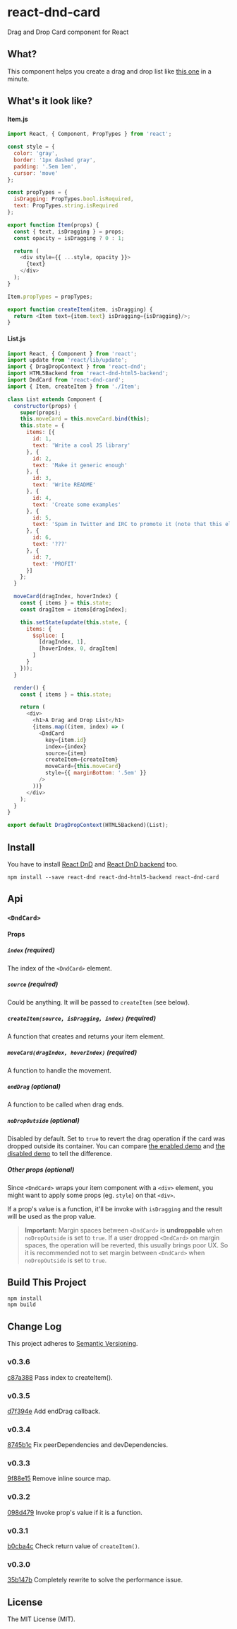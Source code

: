 # react-dnd-card
Drag and Drop Card component for React

## What?
This component helps you create a drag and drop list like [this one](https://gaearon.github.io/react-dnd/examples-sortable-simple.html) in a minute.

## What's it look like?

#### Item.js
```javascript
import React, { Component, PropTypes } from 'react';

const style = {
  color: 'gray',
  border: '1px dashed gray',
  padding: '.5em 1em',
  cursor: 'move'
};

const propTypes = {
  isDragging: PropTypes.bool.isRequired,
  text: PropTypes.string.isRequired
};

export function Item(props) {
  const { text, isDragging } = props;
  const opacity = isDragging ? 0 : 1;

  return (
    <div style={{ ...style, opacity }}>
      {text}
    </div>
  );
}

Item.propTypes = propTypes;

export function createItem(item, isDragging) {
  return <Item text={item.text} isDragging={isDragging}/>;
}
```

#### List.js
```javascript
import React, { Component } from 'react';
import update from 'react/lib/update';
import { DragDropContext } from 'react-dnd';
import HTML5Backend from 'react-dnd-html5-backend';
import DndCard from 'react-dnd-card';
import { Item, createItem } from './Item';

class List extends Component {
  constructor(props) {
    super(props);
    this.moveCard = this.moveCard.bind(this);
    this.state = {
      items: [{
        id: 1,
        text: 'Write a cool JS library'
      }, {
        id: 2,
        text: 'Make it generic enough'
      }, {
        id: 3,
        text: 'Write README'
      }, {
        id: 4,
        text: 'Create some examples'
      }, {
        id: 5,
        text: 'Spam in Twitter and IRC to promote it (note that this element is taller than the others)'
      }, {
        id: 6,
        text: '???'
      }, {
        id: 7,
        text: 'PROFIT'
      }]
    };
  }

  moveCard(dragIndex, hoverIndex) {
    const { items } = this.state;
    const dragItem = items[dragIndex];

    this.setState(update(this.state, {
      items: {
        $splice: [
          [dragIndex, 1],
          [hoverIndex, 0, dragItem]
        ]
      }
    }));
  }

  render() {
    const { items } = this.state;

    return (
      <div>
        <h1>A Drag and Drop List</h1>
        {items.map((item, index) => (
          <DndCard
            key={item.id}
            index={index}
            source={item}
            createItem={createItem}
            moveCard={this.moveCard}
            style={{ marginBottom: '.5em' }}
          />
        ))}
      </div>
    );
  }
}

export default DragDropContext(HTML5Backend)(List);
```

## Install
You have to install [React DnD](https://github.com/gaearon/react-dnd) and [React DnD backend](http://gaearon.github.io/react-dnd/docs-overview.html#backends) too.
```
npm install --save react-dnd react-dnd-html5-backend react-dnd-card
```

## Api
### `<DndCard>`

#### Props

##### `index` (required)
The index of the `<DndCard>` element.

##### `source` (required)
Could be anything. It will be passed to `createItem` (see below).

##### `createItem(source, isDragging, index)` (required)
A function that creates and returns your item element.

##### `moveCard(dragIndex, hoverIndex)` (required)
A function to handle the movement.

##### `endDrag` (optional)
A function to be called when drag ends.

##### `noDropOutside` (optional)
Disabled by default. Set to `true` to revert the drag operation if the card was dropped outside its container. You can compare [the enabled demo](http://gaearon.github.io/react-dnd/examples-sortable-cancel-on-drop-outside.html) and [the disabled demo](http://gaearon.github.io/react-dnd/examples-sortable-simple.html) to tell the difference.

##### Other props (optional)
Since `<DndCard>` wraps your item component with a `<div>` element, you might want to apply some props (eg. `style`) on that `<div>`.

If a prop's value is a function, it'll be invoke with `isDragging` and the result will be used as the prop value.

> **Important:** Margin spaces between `<DndCard>` is **undroppable** when `noDropOutside` is set to `true`. If a user dropped `<DndCard>` on margin spaces, the operation will be reverted, this usually brings poor UX. So it is recommended not to set margin between `<DndCard>` when `noDropOutside` is set to `true`.

## Build This Project
```
npm install
npm build
```

## Change Log
This project adheres to [Semantic Versioning](http://semver.org/).

### v0.3.6
[c87a388](https://github.com/jas-chen/react-dnd-card/commit/c87a3889759183c1e4d1a70a0cbdf40b1bc38d18) Pass index to createItem().

### v0.3.5
[d7f394e](https://github.com/jas-chen/react-dnd-card/commit/d7f394e816258bd93fcb78c4284b4007be9e51a8) Add endDrag callback.

### v0.3.4
[8745b1c](https://github.com/jas-chen/react-dnd-card/commit/8745b1c97be6b8f3111c5a191131066cf63609dd) Fix peerDependencies and devDependencies.

### v0.3.3
[9f88e15](https://github.com/jas-chen/react-dnd-card/commit/9f88e157dbf5796eaa91c037cf5a9f3d8b8cfce7) Remove inline source map.

### v0.3.2
[098d479](https://github.com/jas-chen/react-dnd-card/commit/098d47920e8715c5b47b2f4a78f4cc9d36c28353) Invoke prop's value if it is a function.

### v0.3.1
[b0cba4c](https://github.com/jas-chen/react-dnd-card/commit/b0cba4c73b6d26fe834045d135dcc0a0123f47aa) Check return value of `createItem()`.

### v0.3.0
[35b147b](https://github.com/jas-chen/react-dnd-card/commit/35b147b8086b090d4cfc9899a21c9f4f14ea8544) Completely rewrite to solve the performance issue.

## License
The MIT License (MIT).
